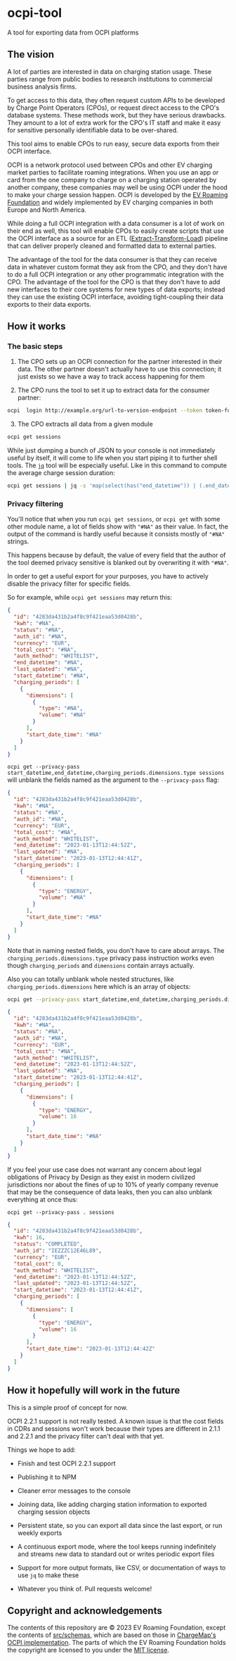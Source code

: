 # ocpi-tool

A tool for exporting data from OCPI platforms

## The vision

A lot of parties are interested in data on charging station usage. These parties range from public bodies to research institutions to commercial business analysis firms.

To get access to this data, they often request custom APIs to be developed by Charge Point Operators (CPOs), or request direct access to the CPO's database systems. These methods work, but they have serious drawbacks. They amount to a lot of extra work for the CPO's IT staff and make it easy for sensitive personally identifiable data to be over-shared.

This tool aims to enable CPOs to run easy, secure data exports from their OCPI interface.

OCPI is a network protocol used between CPOs and other EV charging market parties to facilitate roaming integrations. When you use an app or card from the one company to charge on a charging station operated by another company, these companies may well be using OCPI under the hood to make your charge session happen. OCPI is developed by the [EV Roaming Foundation](https://evroaming.org/) and widely implemented by EV charging companies in both Europe and North America.

While doing a full OCPI integration with a data consumer is a lot of work on their end as well, this tool will enable CPOs to easily create scripts that use the OCPI interface as a source for an ETL ([Extract-Transform-Load](https://en.wikipedia.org/wiki/Extract,_transform,_load)) pipeline that can deliver properly cleaned and formatted data to external parties.

The advantage of the tool for the data consumer is that they can receive data in whatever custom format they ask from the CPO, and they don't have to do a full OCPI integration or any other programmatic integration with the CPO. The advantage of the tool for the CPO is that they don't have to add new interfaces to their core systems for new types of data exports; instead they can use the existing OCPI interface, avoiding tight-coupling their  data exports to their data exports.

## How it works

### The basic steps

1. The CPO sets up an OCPI connection for the partner interested in their data. The other partner doesn't actually have to use this connection; it just exists so we have a way to track access happening for them

2. The CPO runs the tool to set it up to extract data for the consumer partner:

```bash
ocpi  login http://example.org/url-to-version-endpoint --token token-for-partner-from-step-1
```

3. The CPO extracts all data from a given module

```bash
ocpi get sessions
```

While just dumping a bunch of JSON to your console is not immediately useful by itself, it will come to life when you start piping it to further shell tools. The [`jq`](https://stedolan.github.io/jq/) tool will be especially useful. Like in this command to compute the average charge session duration:

```bash
ocpi get sessions | jq -s 'map(select(has("end_datetime")) | (.end_datetime | fromdate) - (.start_datetime | fromdate)) | add / length'
```

### Privacy filtering

You'll notice that when you run `ocpi get sessions`, or `ocpi get` with some other module name, a lot of fields show with `"#NA"` as their value. In fact, the output of the command is hardly useful because it consists mostly of `"#NA"` strings.

This happens because by default, the value of every field that the author of the tool deemed privacy sensitive is blanked out by overwriting it with `"#NA"`.

In order to get a useful export for your purposes, you have to actively disable the privacy filter for specific fields.

So for example, while `ocpi get sessions` may return this:

```json
{
  "id": "4283da431b2a4f8c9f421eaa53d0428b",
  "kwh": "#NA",
  "status": "#NA",
  "auth_id": "#NA",
  "currency": "EUR",
  "total_cost": "#NA",
  "auth_method": "WHITELIST",
  "end_datetime": "#NA",
  "last_updated": "#NA",
  "start_datetime": "#NA",
  "charging_periods": [
    {
      "dimensions": [
        {
          "type": "#NA",
          "volume": "#NA"
        }
      ],
      "start_date_time": "#NA"
    }
  ]
}
```

`ocpi get --privacy-pass start_datetime,end_datetime,charging_periods.dimensions.type sessions` will unblank the fields named as the argument to the `--privacy-pass` flag:

```json
{
  "id": "4283da431b2a4f8c9f421eaa53d0428b",
  "kwh": "#NA",
  "status": "#NA",
  "auth_id": "#NA",
  "currency": "EUR",
  "total_cost": "#NA",
  "auth_method": "WHITELIST",
  "end_datetime": "2023-01-13T12:44:52Z",
  "last_updated": "#NA",
  "start_datetime": "2023-01-13T12:44:41Z",
  "charging_periods": [
    {
      "dimensions": [
        {
          "type": "ENERGY",
          "volume": "#NA"
        }
      ],
      "start_date_time": "#NA"
    }
  ]
}
```

Note that in naming nested fields, you don't have to care about arrays. The `charging_periods.dimensions.type` privacy pass instruction works even though `charging_periods` and `dimensions` contain arrays actually.

Also you can totally unblank whole nested structures, like `charging_periods.dimensions` here which is an array of objects:

```bash
ocpi get --privacy-pass start_datetime,end_datetime,charging_periods.dimensions sessions
```

```json
{
  "id": "4283da431b2a4f8c9f421eaa53d0428b",
  "kwh": "#NA",
  "status": "#NA",
  "auth_id": "#NA",
  "currency": "EUR",
  "total_cost": "#NA",
  "auth_method": "WHITELIST",
  "end_datetime": "2023-01-13T12:44:52Z",
  "last_updated": "#NA",
  "start_datetime": "2023-01-13T12:44:41Z",
  "charging_periods": [
    {
      "dimensions": [
        {
          "type": "ENERGY",
          "volume": 16
        }
      ],
      "start_date_time": "#NA"
    }
  ]
}
```

If you feel your use case does not warrant any concern about legal obligations of Privacy by Design as they exist in modern civilized jurisdictions nor about the fines of up to 10% of yearly company revenue that may be the consequence of data leaks, then you can also unblank everything at once thus:

```
ocpi get --privacy-pass . sessions
```

```json
{
  "id": "4283da431b2a4f8c9f421eaa53d0428b",
  "kwh": 16,
  "status": "COMPLETED",
  "auth_id": "IEZZZC12E46L89",
  "currency": "EUR",
  "total_cost": 0,
  "auth_method": "WHITELIST",
  "end_datetime": "2023-01-13T12:44:52Z",
  "last_updated": "2023-01-13T12:44:52Z",
  "start_datetime": "2023-01-13T12:44:41Z",
  "charging_periods": [
    {
      "dimensions": [
        {
          "type": "ENERGY",
          "volume": 16
        }
      ],
      "start_date_time": "2023-01-13T12:44:42Z"
    }
  ]
}
```

## How it hopefully will work in the future

This is a simple proof of concept for now.

OCPI 2.2.1 support is not really tested. A known issue is that the cost fields in CDRs and sessions won't work because their types are different in 2.1.1 and 2.2.1 and the privacy filter can't deal with that yet.

Things we hope to add:

  * Finish and test OCPI 2.2.1 support

  * Publishing it to NPM

  * Cleaner error messages to the console

  * Joining data, like adding charging station information to exported charging session objects

  * Persistent state, so you can export all data since the last export, or run weekly exports

  * A continuous export mode, where the tool keeps running indefinitely and streams new data to standard out or writes periodic export files

  * Support for more output formats, like CSV, or documentation of ways to use `jq` to make these

  * Whatever you think of. Pull requests welcome!

## Copyright and acknowledgements

The contents of this repository are © 2023 EV Roaming Foundation, except the contents of [src/schemas](src/schemas), which are based on those in [ChargeMap's OCPI implementation](https://github.com/ChargeMap/ocpi-protocol). The parts of which the EV Roaming Foundation holds the copyright are licensed to you under the [MIT license](LICENSE).
